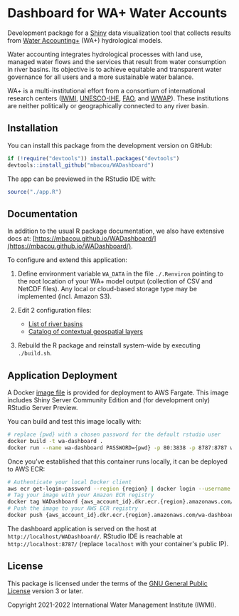 # Dashboard for WA+ Water Accounts

Development package for a [Shiny](https://shiny.rstudio.com/) data visualization tool
that collects results from [Water Accounting+](https://www.wateraccounting.org/) (WA+)
hydrological models.

Water accounting integrates hydrological processes with land use, managed water flows
and the services that result from water consumption in river basins. Its objective is
to achieve equitable and transparent water governance for all users and a
more sustainable water balance.

WA+ is a multi-institutional effort from a consortium of international research
centers ([IWMI](https://www.iwmi.cgiar.org/), [UNESCO-IHE](https://www.un-ihe.org/),
[FAO](https://www.fao.org/land-water/water/en/), and
[WWAP](https://en.unesco.org/wwap)). These institutions are neither politically or
geographically connected to any river basin.

## Installation

You can install this package from the development version on GitHub:

```r
if (!require("devtools")) install.packages("devtools")
devtools::install_github("mbacou/WADashboard")
```

The app can be previewed in the RStudio IDE with:

```r
source("./app.R")
```

## Documentation

In addition to the usual R package documentation, we also have extensive docs at:
[https://mbacou.github.io/WADashboard/](https://mbacou.github.io/WADashboard/).

To configure and extend this application:

1. Define environment variable `WA_DATA` in the file `./.Renviron` pointing to the root location of your WA+ model output (collection of CSV and NetCDF files). Any local or cloud-based storage type may be implemented (incl. Amazon S3).

2. Edit 2 configuration files:  
    - [List of river basins](https://github.com/mbacou/WADashboard/blob/main/data-raw/json/ISO3.json)
    - [Catalog of contextual geospatial layers](https://github.com/mbacou/WADashboard/blob/main/data-raw/json/LAYERS.json)
    
3. Rebuild the R package and reinstall system-wide by executing `./build.sh`.


## Application Deployment

A Docker [image file](https://github.com/mbacou/WADashboard/Dockerfile) is provided for deployment to AWS Fargate. This image includes Shiny Server Community Edition and (for development only) RStudio Server Preview.

You can build and test this image locally with:

```sh
# replace {pwd} with a chosen password for the default rstudio user
docker build -t wa-dashboard .
docker run --name wa-dashboard PASSWORD={pwd} -p 80:3838 -p 8787:8787 wa-dashboard
```

Once you’ve established that this container runs locally, it can be deployed to AWS ECR:

```sh
# Authenticate your local Docker client
aws ecr get-login-password --region {region} | docker login --username AWS --password-stdin {aws_account_id}.dkr.ecr.{region}.amazonaws.com
# Tag your image with your Amazon ECR registry
docker tag WADashboard {aws_account_id}.dkr.ecr.{region}.amazonaws.com/wa-dashboard
# Push the image to your AWS ECR registry
docker push {aws_account_id}.dkr.ecr.{region}.amazonaws.com/wa-dashboard
```

The dashboard application is served on the host at `http://localhost/WADashboard/`. RStudio IDE is reachable at `http://localhost:8787/` (replace `localhost` with your container's public IP).


## License

This package is licensed under the terms of the [GNU General Public
License](https://www.gnu.org/licenses/gpl-3.0.html) version 3 or later.

Copyright 2021-2022 International Water Management Institute (IWMI).
